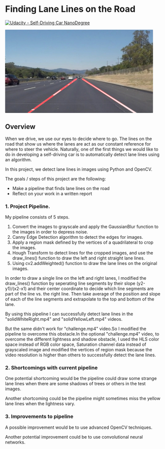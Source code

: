# **Finding Lane Lines on the Road** 
[![Udacity - Self-Driving Car NanoDegree](https://s3.amazonaws.com/udacity-sdc/github/shield-carnd.svg)](http://www.udacity.com/drive)

<img src="examples/laneLines_thirdPass.jpg" width="480" alt="Combined Image" />

Overview
---

When we drive, we use our eyes to decide where to go.  The lines on the road that show us where the lanes are act as our constant reference for where to steer the vehicle.  Naturally, one of the first things we would like to do in developing a self-driving car is to automatically detect lane lines using an algorithm.

In this project, we detect lane lines in images using Python and OpenCV.  

The goals / steps of this project are the following:
* Make a pipeline that finds lane lines on the road
* Reflect on your work in a written report


### 1. Project Pipeline.

My pipeline consists of 5 steps. 
1. Convert the images to grayscale and apply the GaussianBlur function to the images in order to depress noise. 
2. Canny Edge Detection algorithm to detect the edges for images. 
3. Apply a region mask defined by the vertices of a quadrilateral to crop the images. 
4. Hough Transform to detect lines for the cropped images, and use the draw_lines() function to draw the left and right straight lane lines. 
5. Using cv2.addWeighted() function to draw the lane lines on the original images.

In order to draw a single line on the left and right lanes, I modified the draw_lines() function by seperating line segments by their slope (y2-y1)/(x2-x1) and their center coordinate to decide which line segments are part of the line vs. the right line. Then take average of the position and slope of each of the line segments and extrapolate to the top and bottom of the lane.

By using this pipeline I can successfully detect lane lines in the "solidWhiteRight.mp4" and "solidYellowLeft.mp4" videos.

But the same didn't work for "challenge.mp4" video.So I modified the pipeline to overcome this obstacle.In the optional "challenge.mp4" video, to overcome the different lightness and shadow obstacle, I used the HLS color space instead of RGB color space, Saturation channel data instead of grayscaled image and modified the vertices of region mask because the video resolution is higher than others to successfully detect the lane lines.


### 2. Shortcomings with current pipeline


One potential shortcoming would be the pipeline could draw some strange lane lines when there are some shadows of trees or others in the test images.

Another shortcoming could be the pipeline might sometimes miss the yellow lane lines when the lightness vary. 


### 3. Improvements to pipeline

A possible improvement would be to use advanced OpenCV techniques.

Another potential improvement could be to use convolutional neural networks.

